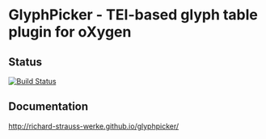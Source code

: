 GlyphPicker - TEI-based glyph table plugin for oXygen
========

Status
------
[![Build Status](https://travis-ci.org/richard-strauss-werke/glyphpicker.svg?branch=master)](https://travis-ci.org/richard-strauss-werke/glyphpicker)

Documentation
-------------

http://richard-strauss-werke.github.io/glyphpicker/

